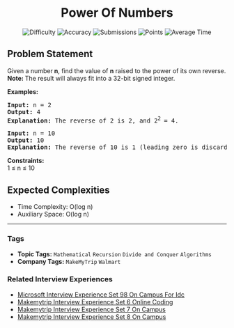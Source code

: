 <h1 align="center">Power Of Numbers</h1>

<p align="center">
  <img alt="Difficulty" title="Difficulty" src="https://custom-icon-badges.demolab.com/badge/Difficulty: Medium-1F222E?style=for-the-badge&logoColor=white&logo=fire"/>
  <img alt="Accuracy" title="Accuracy" src="https://custom-icon-badges.demolab.com/badge/Accuracy: 20.22%25-1F222E?style=for-the-badge&logoColor=white&logo=target"/>
  <img alt="Submissions" title="Submissions" src="https://custom-icon-badges.demolab.com/badge/Submissions: 342K+-1F222E?style=for-the-badge&logoColor=white&logo=repo"/>
  <img alt="Points" title="Points" src="https://custom-icon-badges.demolab.com/badge/Points: 4-1F222E?style=for-the-badge&logoColor=white&logo=award"/>
  <img alt="Average Time" title="Average Time" src="https://custom-icon-badges.demolab.com/badge/Average%20Time: N/A-1F222E?style=for-the-badge&logoColor=white&logo=clock"/>
</p>

## Problem Statement

Given a number<b> n</b>, find the value of <b>n</b> raised to the power of its own reverse.<br><b>Note: </b>The result will always fit into a 32-bit signed integer.

<b>Examples:</b>

<pre><b>Input: </b>n = 2<br><b>Output: </b>4<b>
Explanation: </b>The reverse of 2 is 2, and 2<sup>2 </sup>= 4.</pre>

<pre><b>Input: </b>n = 10
<b>Output: </b>10<b>
Explanation: </b>The reverse of 10 is 1 (leading zero is discarded), and 10 raised to the power 1 is 10.</pre>

<b>Constraints:</b><br>1 ≤ n ≤ 10

## Expected Complexities
- Time Complexity: O(log n)
- Auxiliary Space: O(log n)

<hr>

### Tags
- **Topic Tags:** `Mathematical` `Recursion` `Divide and Conquer` `Algorithms`
- **Company Tags:** `MakeMyTrip` `Walmart`

### Related Interview Experiences
- [Microsoft Interview Experience Set 98 On Campus For Idc](https://www.geeksforgeeks.org/microsoft-interview-experience-set-98-on-campus-for-idc/)
- [Makemytrip Interview Experience Set 6 Online Coding](https://www.geeksforgeeks.org/makemytrip-interview-experience-set-6-online-coding/)
- [Makemytrip Interview Experience Set 7 On Campus](https://www.geeksforgeeks.org/makemytrip-interview-experience-set-7-on-campus/)
- [Makemytrip Interview Experience Set 8 On Campus](https://www.geeksforgeeks.org/makemytrip-interview-experience-set-8-on-campus/)
